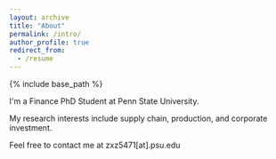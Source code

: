 ```yaml
---
layout: archive
title: "About"
permalink: /intro/
author_profile: true
redirect_from:
  - /resume
---
```


{% include base_path %}


I'm a Finance PhD Student at Penn State University. 

My research interests include supply chain, production, and corporate investment. 

Feel free to contact me at zxz5471[at].psu.edu
